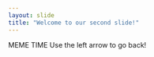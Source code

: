 ```yaml
---
layout: slide
title: "Welcome to our second slide!"
---
```

MEME TIME
Use the left arrow to go back!

